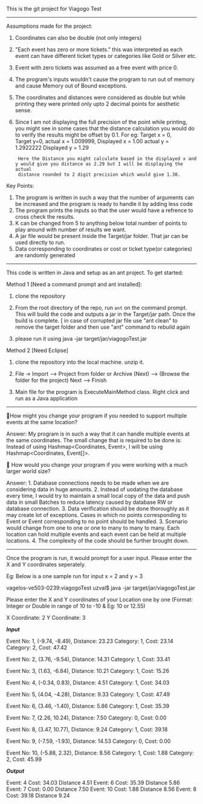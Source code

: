 This is the git project for Viagogo Test

***************************************************************************************************************************************************
Assumptions made for the project:
1. Coordinates can also be double (not only integers)
2. "Each event has zero or more tickets." this was interpreted as each event can have different ticket types or categories like Gold or Silver etc.
3. Event with zero tickets was assumed as a free event with price 0.
3. The program's inputs wouldn't cause the program to run out of memory and cause Memory out of Bound exceptions.
4. The coordinates and distances were considered as double but while printing they were printed only upto 2 decimal points for aesthetic sense.
5. Since I am not displaying the full precision of the point while printing, you might see in some cases that the distance calculation you would do 
to verify the results might be offset by 0.1. 
For eg: Target x = 0, 			
		Target y=0,
 		actual x = 1.009999,
 		Displayed x = 1.00
 		actual y = 1.2922222
 		Displayed y = 1.29

 		Here the Distance you might calculate based in the displayed x and y would give you distance as 2.29 but I will be displaying the actual
 		distance rounded to 2 digit precision which would give 1.30.


Key Points:
1. The program is written in such a way that the number of arguments can be increased and the program is ready to handle it by adding less code
2. The program prints the inputs so that the user would have a refrence to cross check the results.
3. K can be changed from 5 to anything below total number of points to play around with number of results we want.
4. A jar file would be present inside the Target/jar folder. That jar can be used directly to run.
5. Data corresponding to coordinates or cost or ticket type(or categories) are randomly generated


***************************************************************************************************************************************************
This code is written in Java and setup as an ant project. To get started:

Method 1 [Need a command prompt and ant installed]:

1. clone the repository

2. From the root directory of the repo, run `ant` on the command prompt. This will build the code and outputs a jar in the Target/jar path. 
Once the build is complete. [ in case of corrupted jar file use "ant clean" to remove the target folder and then use "ant" command to rebuild again

3. please run it using java -jar target/jar/viagogoTest.jar

Method 2 [Need Eclipse]

1. clone the repository into the local machine. unzip it.

2. File -> Import --> Project from folder or Archive (Next) --> (Browse the folder for the project) Next --> Finish

3. Main file for the program is ExecuteMainMethod class. Right click and run as a Java application

************************************************************************************************************************************************

How might you change your program if you needed to support multiple events at the same location?

Answer: My program is in such a way that it can handle multiple events at the same coordinates. The small change that is required to be done is:
Instead of using Hashmap<Coordinates, Event>, I will be using Hashmap<Coordinates, Event[]>.


 How would you change your program if you were working with a much larger world size?

Answer: 1. Database connections needs to be made when we are considering data in huge amounts. 
		2. Instead of uodating the database every time, I would try to maintain a small local copy of the data and push data in small Batches to reduce latency caused by database RW or database connection.
		3. Data verification should be done thoroughly as it may create lot of exceptions. Cases in which no points corresponding to Event or Event corresponding to no point should be handled.
		3. Scenario would change from one to one or one to many to many to many. Each location can hold multiple events and each event can be held at 
		multiple locations. 
		4. The complexity of the code should be further brought down.
		



************************************************************************************************************************************************

Once the program is run, it would prompt for a user input. Please enter the X and Y coordinates seperately.

Eg: Below is a one sample run for input x = 2 and y = 3


vagelos-ve503-0239:viagogoTest uzval$ java -jar target/jar/viagogoTest.jar 

Please enter the X and Y coordinates of your Location one by one  (Format: Integer or Double in range of 10 to -10 & Eg: 10 or 12.55)

X Coordinate:
2
Y Coordinate:
3

*********************************************Input*********************************************

Event No: 1,	(-9.74, -8.49),	Distance: 23.23
Category: 1,	Cost: 23.14
Category: 2,	Cost: 47.42

Event No: 2,	(3.76, -9.54),	Distance: 14.31
Category: 1,	Cost: 33.41

Event No: 3,	(1.63, -6.84),	Distance: 10.21
Category: 1,	Cost: 15.26

Event No: 4,	(-0.34, 0.83),	Distance: 4.51
Category: 1,	Cost: 34.03

Event No: 5,	(4.04, -4.28),	Distance: 9.33
Category: 1,	Cost: 47.49

Event No: 6,	(3.46, -1.40),	Distance: 5.86
Category: 1,	Cost: 35.39

Event No: 7,	(2.26, 10.24),	Distance: 7.50
Category: 0,	Cost: 0.00

Event No: 8,	(3.47, 10.77),	Distance: 9.24
Category: 1,	Cost: 39.18

Event No: 9,	(-7.59, -1.93),	Distance: 14.53
Category: 0,	Cost: 0.00

Event No: 10,	(-5.88, 2.32),	Distance: 8.56
Category: 1,	Cost: 1.88
Category: 2,	Cost: 45.99

*********************************************Output*********************************************

Event: 4	Cost: 34.03	Distance 4.51
Event: 6	Cost: 35.39	Distance 5.86
Event: 7	Cost: 0.00	Distance 7.50
Event: 10	Cost: 1.88	Distance 8.56
Event: 8	Cost: 39.18	Distance 9.24
